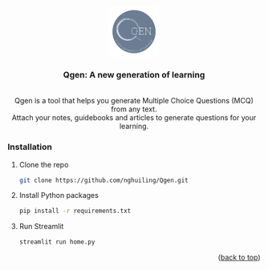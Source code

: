 <div align="center">

<img src="assets/logo.png" alt="Qgen" width="100" height="100">

### Qgen: A new generation of learning

<br>
Qgen is a tool that helps you generate Multiple Choice Questions (MCQ) from any text.<br>
Attach your notes, guidebooks and articles to generate questions for your learning.
<br>
</div>


### Installation

1. Clone the repo
   ```sh
   git clone https://github.com/nghuiling/Qgen.git
   ```
3. Install Python packages
   ```sh
   pip install -r requirements.txt
   ```
4. Run Streamlit 
   ```sh
   streamlit run home.py
   ```

<p align="right">(<a href="#readme-top">back to top</a>)</p>
